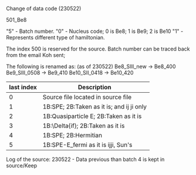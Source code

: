 Change of data code (230522)

501_Be8

"5" - Batch number.
"0" - Nucleus code; 0 is Be8; 1 is Be9; 2 is Be10
"1" - Represents different type of hamiltonian.

The index 500 is reserved for the source. 
Batch number can be traced back from the email Koh sent;

The following is renamed as: (as of 230522)
Be8_SIII_new   -> 	Be8_400
Be9_SIII_0508  -> 	Be9_410
Be10_SII_0418  -> 	Be10_420

|last index	|  Description					|
| -		| -						|
| 0		| Source file located in source file		|
| 1		| 1B:SPE; 2B:Taken as it is; and ij ji only	|
| 2		| 1B:Quasiparticle E; 2B:Taken as it is		|
| 3		| 1B:\Delta{if}; 2B:Taken as it is		|
| 4		| 1B:SPE; 2B:Hermitian				|
| 5		| 1B:SPE-E_fermi as it is ijji, Sun's		|

Log of the source:
230522 - Data previous than batch 4 is kept in source/Keep
